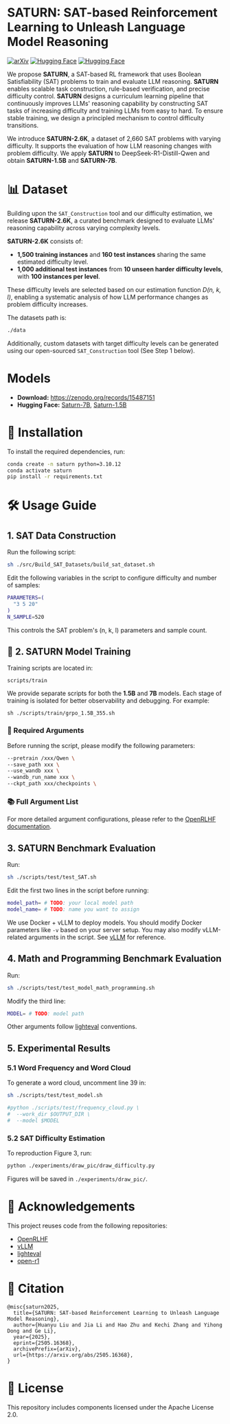 # **SATURN**: SAT-based Reinforcement Learning to Unleash Language Model Reasoning

[![arXiv](https://img.shields.io/badge/arXiv-2405.16368-b31b1b.svg)](https://arxiv.org/abs/2505.16368)
[![Hugging Face](https://img.shields.io/badge/Hugging_Face-gtxygyzb/Saturn--7B-yellow.svg)](https://huggingface.co/gtxygyzb/Saturn-7B)
[![Hugging Face](https://img.shields.io/badge/Hugging_Face-gtxygyzb/Saturn--1.5B-yellow.svg)](https://huggingface.co/gtxygyzb/Saturn-1.5B)


We propose **SATURN**, a SAT-based RL framework that uses Boolean Satisfiability (SAT) problems to train and evaluate LLM reasoning. **SATURN** enables scalable task construction, rule-based verification, and precise difficulty control. **SATURN** designs a curriculum learning pipeline that continuously improves LLMs' reasoning capability by constructing SAT tasks of increasing difficulty and training LLMs from easy to hard. To ensure stable training, we design a principled mechanism to control difficulty transitions.

We introduce **SATURN-2.6K**, a dataset of 2,660 SAT problems with varying difficulty. It supports the evaluation of how LLM reasoning changes with problem difficulty. We apply **SATURN** to DeepSeek-R1-Distill-Qwen and obtain **SATURN-1.5B** and **SATURN-7B**.

# 📊 Dataset

Building upon the `SAT_Construction` tool and our difficulty estimation, we release **SATURN-2.6K**, a curated benchmark designed to evaluate LLMs' reasoning capability across varying complexity levels.

**SATURN-2.6K** consists of:
- **1,500 training instances** and **160 test instances** sharing the same estimated difficulty level.
- **1,000 additional test instances** from **10 unseen harder difficulty levels**, with **100 instances per level**.

These difficulty levels are selected based on our estimation function *D(n, k, l)*, enabling a systematic analysis of how LLM performance changes as problem difficulty increases.

The datasets path is:

```bash
./data
```

Additionally, custom datasets with target difficulty levels can be generated using our open-sourced `SAT_Construction` tool (See Step 1 below).

# Models
- **Download:** <https://zenodo.org/records/15487151>
- **Hugging Face:** [Saturn-7B](https://huggingface.co/gtxygyzb/Saturn-7B), [Saturn-1.5B](https://huggingface.co/gtxygyzb/Saturn-1.5B)

# 🧱 Installation

To install the required dependencies, run:

```bash
conda create -n saturn python=3.10.12
conda activate saturn
pip install -r requirements.txt
```

# 🛠️ Usage Guide

## 1. SAT Data Construction

Run the following script:

```bash
sh ./src/Build_SAT_Datasets/build_sat_dataset.sh
````

Edit the following variables in the script to configure difficulty and number of samples:

```bash
PARAMETERS=( 
  "3 5 20" 
) 
N_SAMPLE=520
```

This controls the SAT problem's (n, k, l) parameters and sample count.

## 🚀 2. **SATURN** Model Training

Training scripts are located in:

```
scripts/train
```

We provide separate scripts for both the **1.5B** and **7B** models. Each stage of training is isolated for better observability and debugging. For example:
```
sh ./scripts/train/grpo_1.5B_355.sh
```

### 🔧 Required Arguments

Before running the script, please modify the following parameters:

```bash
--pretrain /xxx/Qwen \
--save_path xxx \
--use_wandb xxx \
--wandb_run_name xxx \
--ckpt_path xxx/checkpoints \
```

### 📚 Full Argument List

For more detailed argument configurations, please refer to the [OpenRLHF documentation](https://github.com/OpenRLHF/OpenRLHF).


## 3. **SATURN** Benchmark Evaluation

Run:

```bash
sh ./scripts/test/test_SAT.sh
```

Edit the first two lines in the script before running:

```bash
model_path= # TODO: your local model path
model_name= # TODO: name you want to assign
```

We use Docker + vLLM to deploy models. You should modify Docker parameters like `-v` based on your server setup. You may also modify vLLM-related arguments in the script. See [vLLM](https://github.com/vllm-project/vllm) for reference.


## 4. Math and Programming Benchmark Evaluation

Run:

```bash
sh ./scripts/test/test_model_math_programming.sh
```

Modify the third line:

```bash
MODEL= # TODO: model path
```

Other arguments follow [lighteval](https://github.com/huggingface/lighteval) conventions.


## 5. Experimental Results

### 5.1 Word Frequency and Word Cloud

To generate a word cloud, uncomment line 39 in:

```bash
sh ./scripts/test/test_model.sh
```

```bash
#python ./scripts/test/frequency_cloud.py \
#  --work_dir $OUTPUT_DIR \
#  --model $MODEL
```

### 5.2 SAT Difficulty Estimation

To reproduction Figure 3, run:

```bash
python ./experiments/draw_pic/draw_difficulty.py
```

Figures will be saved in `./experiments/draw_pic/`.

# 🤝 Acknowledgements

This project reuses code from the following repositories:

* [OpenRLHF](https://github.com/OpenRLHF/OpenRLHF)
* [vLLM](https://github.com/vllm-project/vllm)
* [lighteval](https://github.com/huggingface/lighteval)
* [open-r1](https://github.com/huggingface/open-r1)

# 📜 Citation

```
@misc{saturn2025,
  title={SATURN: SAT-based Reinforcement Learning to Unleash Language Model Reasoning},
  author={Huanyu Liu and Jia Li and Hao Zhu and Kechi Zhang and Yihong Dong and Ge Li},
  year={2025},
  eprint={2505.16368},
  archivePrefix={arXiv},
  url={https://arxiv.org/abs/2505.16368},
}
```

# 📄 License

This repository includes components licensed under the Apache License 2.0.
